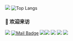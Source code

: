 ![](https://github-readme-stats.vercel.app/api?username=kevinhall1998&show_icons=true&theme=transparent)
![Top Langs](https://github-readme-stats.vercel.app/api/top-langs/?username=kevinhall1998&layout=compact&theme=tokyonight)
### 🤗 欢迎来访
[![](https://visitor-badge.laobi.icu/badge?page_id=kevinhall1998.kevinhall1998)](https://visitor-badge.laobi.icu/badge?page_id=kevinhall1998.kevinhall1998)
[![Mail Badge](https://img.shields.io/badge/-kevinhall1998@163.com-c14438?style=flat&logo=Gmail&logoColor=white&link=mailto:kevinhall1998@163.com)](kevinhall1998@163.com)
[![](https://img.shields.io/github/stars/kevinhall1998?color=fefb7b&logo=Undertale)](https://github-readme-stats-git-masterorgs-github-readme-stats-team.vercel.app/api?username=kevinhall1998&include_orgs=true&hide_title=false&hide_border=true&show_icons=true&include_all_commits=true&line_height=20&bg_color=0,EC6C6C,FFD479,FFFC79,73FA79&theme=graywhite&locale=cn)[![](https://img.shields.io/github/stars/connectai-e/dingtalk-openai?color=fefb7b)](https://github.com/connectai-e/dingtalk-openai)
[![](https://img.shields.io/github/followers/kevinhall1998?color=27da6b&logo=Handshake)](https://github.com/kevinhall1998?tab=followers)
[![](https://img.shields.io/badge/%E5%8D%9A%E5%AE%A2-%E4%BA%8C%E4%B8%AB%E8%AE%B2%E6%A2%B5-d7b1bf?logo=Blogger)](https://wiki.kevinhall1998.net)
[![](https://img.shields.io/badge/Awesome-MyStarList-c780fa?logo=Awesome-Lists)](https://github.com/kevinhall1998/awesome-stars-kevinhall1998#readme)
